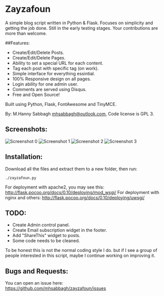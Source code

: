 # Zayzafoun

A simple blog script written in Python & Flask. Focuses on simplicity and getting the job done. Still in the early testing stages. Your contributions are more than welcome.

##Features:
* Create/Edit/Delete Posts.
* Create/Edit/Delete Pages.
* Ability to set a special URL for each content.
* Tag each post with specific tag (on work).
* Simple interface for everything essintial.
* 100% Responsive design on all pages.
* Login ability for one admin user.
* Comments are served using Disqus.
* Free and Open Source!

Built using Python, Flask, FontAwesome and TinyMCE.

By: M.Hanny Sabbagh <mhsabbagh@outlook.com>, Code license is GPL 3.

## Screenshots:

![Screenshot 0](http://i.imgur.com/l99G2PA.png)
![Screenshot 1](http://i.imgur.com/9PxPgRp.png)
![Screenshot 2](http://i.imgur.com/CyjWkUq.png)
![Screenshot 3](http://i.imgur.com/WY8fhtT.png)

## Installation:

Download all the files and extract them to a new folder, then run:

    ./zayzafoun.py

For deployment with apache2, you may see this: http://flask.pocoo.org/docs/0.10/deploying/mod_wsgi/ For deployment with nginx and others: http://flask.pocoo.org/docs/0.10/deploying/uwsgi/

## TODO:

* Create Admin control panel.
* Create Email subscription widget in the footer.
* Add "ShareThis" widget to posts.
* Some code needs to be cleaned.

To be honest this is not the normal coding style I do. but if I see a group of people interested in this script, maybe I continue working on improving it.

## Bugs and Requests:

You can open an issue here: https://github.com/mhsabbagh/zayzafoun/issues
